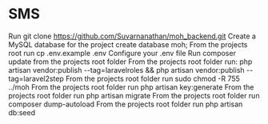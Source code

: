 # SMS
Run git clone https://github.com/Suvarnanathan/moh_backend.git
Create a MySQL database for the project create database moh;
From the projects root run cp .env.example .env
Configure your .env file
Run composer update from the projects root folder
From the projects root folder run: php artisan vendor:publish --tag=laravelroles && php artisan vendor:publish --tag=laravel2step
From the projects root folder run sudo chmod -R 755 ../moh
From the projects root folder run php artisan key:generate
From the projects root folder run php artisan migrate
From the projects root folder run composer dump-autoload
From the projects root folder run php artisan db:seed
